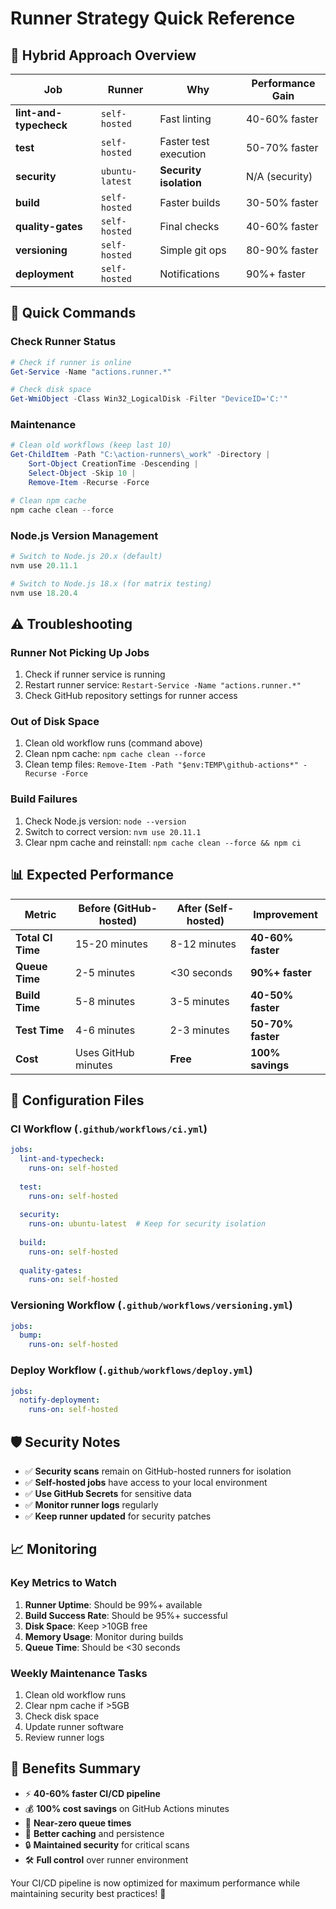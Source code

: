 # Runner Strategy Quick Reference

## 🎯 **Hybrid Approach Overview**

| Job | Runner | Why | Performance Gain |
|-----|--------|-----|------------------|
| **lint-and-typecheck** | `self-hosted` | Fast linting | 40-60% faster |
| **test** | `self-hosted` | Faster test execution | 50-70% faster |
| **security** | `ubuntu-latest` | **Security isolation** | N/A (security) |
| **build** | `self-hosted` | Faster builds | 30-50% faster |
| **quality-gates** | `self-hosted` | Final checks | 40-60% faster |
| **versioning** | `self-hosted` | Simple git ops | 80-90% faster |
| **deployment** | `self-hosted` | Notifications | 90%+ faster |

## 🚀 **Quick Commands**

### **Check Runner Status**
```powershell
# Check if runner is online
Get-Service -Name "actions.runner.*"

# Check disk space
Get-WmiObject -Class Win32_LogicalDisk -Filter "DeviceID='C:'"
```

### **Maintenance**
```powershell
# Clean old workflows (keep last 10)
Get-ChildItem -Path "C:\action-runners\_work" -Directory | 
    Sort-Object CreationTime -Descending | 
    Select-Object -Skip 10 | 
    Remove-Item -Recurse -Force

# Clean npm cache
npm cache clean --force
```

### **Node.js Version Management**
```powershell
# Switch to Node.js 20.x (default)
nvm use 20.11.1

# Switch to Node.js 18.x (for matrix testing)
nvm use 18.20.4
```

## ⚠️ **Troubleshooting**

### **Runner Not Picking Up Jobs**
1. Check if runner service is running
2. Restart runner service: `Restart-Service -Name "actions.runner.*"`
3. Check GitHub repository settings for runner access

### **Out of Disk Space**
1. Clean old workflow runs (command above)
2. Clean npm cache: `npm cache clean --force`
3. Clean temp files: `Remove-Item -Path "$env:TEMP\github-actions*" -Recurse -Force`

### **Build Failures**
1. Check Node.js version: `node --version`
2. Switch to correct version: `nvm use 20.11.1`
3. Clear npm cache and reinstall: `npm cache clean --force && npm ci`

## 📊 **Expected Performance**

| Metric | Before (GitHub-hosted) | After (Self-hosted) | Improvement |
|--------|------------------------|---------------------|-------------|
| **Total CI Time** | 15-20 minutes | 8-12 minutes | **40-60% faster** |
| **Queue Time** | 2-5 minutes | <30 seconds | **90%+ faster** |
| **Build Time** | 5-8 minutes | 3-5 minutes | **40-50% faster** |
| **Test Time** | 4-6 minutes | 2-3 minutes | **50-70% faster** |
| **Cost** | Uses GitHub minutes | **Free** | **100% savings** |

## 🔧 **Configuration Files**

### **CI Workflow** (`.github/workflows/ci.yml`)
```yaml
jobs:
  lint-and-typecheck:
    runs-on: self-hosted
    
  test:
    runs-on: self-hosted
    
  security:
    runs-on: ubuntu-latest  # Keep for security isolation
    
  build:
    runs-on: self-hosted
    
  quality-gates:
    runs-on: self-hosted
```

### **Versioning Workflow** (`.github/workflows/versioning.yml`)
```yaml
jobs:
  bump:
    runs-on: self-hosted
```

### **Deploy Workflow** (`.github/workflows/deploy.yml`)
```yaml
jobs:
  notify-deployment:
    runs-on: self-hosted
```

## 🛡️ **Security Notes**

- ✅ **Security scans** remain on GitHub-hosted runners for isolation
- ✅ **Self-hosted jobs** have access to your local environment
- ✅ **Use GitHub Secrets** for sensitive data
- ✅ **Monitor runner logs** regularly
- ✅ **Keep runner updated** for security patches

## 📈 **Monitoring**

### **Key Metrics to Watch**
1. **Runner Uptime**: Should be 99%+ available
2. **Build Success Rate**: Should be 95%+ successful
3. **Disk Space**: Keep >10GB free
4. **Memory Usage**: Monitor during builds
5. **Queue Time**: Should be <30 seconds

### **Weekly Maintenance Tasks**
1. Clean old workflow runs
2. Clear npm cache if >5GB
3. Check disk space
4. Update runner software
5. Review runner logs

## 🎉 **Benefits Summary**

- ⚡ **40-60% faster CI/CD pipeline**
- 💰 **100% cost savings** on GitHub Actions minutes
- 🚀 **Near-zero queue times**
- 💾 **Better caching** and persistence
- 🔒 **Maintained security** for critical scans
- 🛠️ **Full control** over runner environment

Your CI/CD pipeline is now optimized for maximum performance while maintaining security best practices! 🚀
